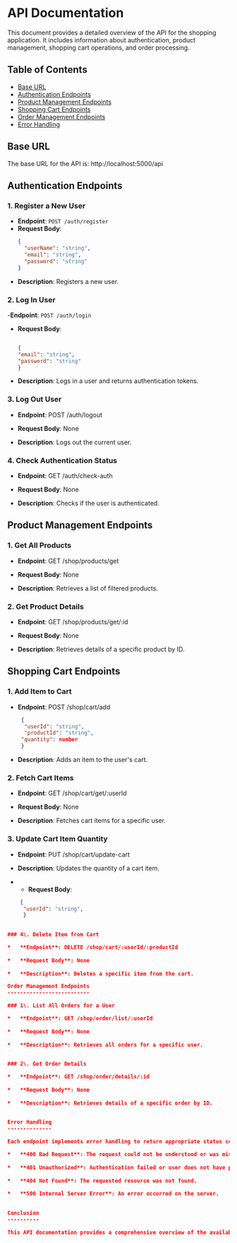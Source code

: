 # API Documentation

This document provides a detailed overview of the API for the shopping application. It includes information about authentication, product management, shopping cart operations, and order processing.

## Table of Contents

- [Base URL](#base-url)
- [Authentication Endpoints](#authentication-endpoints)
- [Product Management Endpoints](#product-management-endpoints)
- [Shopping Cart Endpoints](#shopping-cart-endpoints)
- [Order Management Endpoints](#order-management-endpoints)
- [Error Handling](#error-handling)


## Base URL

The base URL for the API is:
http://localhost:5000/api



## Authentication Endpoints

### 1. Register a New User

- **Endpoint**: `POST /auth/register`
- **Request Body**:
  ```json
  {
    "userName": "string",
    "email": "string",
    "password": "string"
  }

- **Description**: Registers a new user.

### 2. Log In User
-**Endpoint**: `POST /auth/login`
- **Request Body**:
  ```json
  
  {
  "email": "string",
  "password": "string"
  }


- **Description**: Logs in a user and returns authentication tokens.

### 3\. Log Out User

*   **Endpoint**: POST /auth/logout
    
*   **Request Body**: None
    
*   **Description**: Logs out the current user.
    

### 4\. Check Authentication Status

*   **Endpoint**: GET /auth/check-auth
    
*   **Request Body**: None
    
*   **Description**: Checks if the user is authenticated.
    

Product Management Endpoints
----------------------------

### 1\. Get All Products

*   **Endpoint**: GET /shop/products/get
    
*   **Request Body**: None
    
*   **Description**: Retrieves a list of filtered products.
    

### 2\. Get Product Details

*   **Endpoint**: GET /shop/products/get/:id
    
*   **Request Body**: None
    
*   **Description**: Retrieves details of a specific product by ID.
    

Shopping Cart Endpoints
-----------------------

### 1\. Add Item to Cart

*   **Endpoint**: POST /shop/cart/add
     ```json
      {
       "userId": "string",
       "productId": "string",
      "quantity": number
      }

*   **Description**: Adds an item to the user's cart.
    

### 2\. Fetch Cart Items

*   **Endpoint**: GET /shop/cart/get/:userId
    
*   **Request Body**: None
    
*   **Description**: Fetches cart items for a specific user.
    

### 3\. Update Cart Item Quantity

*   **Endpoint**: PUT /shop/cart/update-cart
    
*   **Description**: Updates the quantity of a cart item.
*   - **Request Body**:
  ```json
      {
       "userId": "string",
       }
    

### 4\. Delete Item from Cart

*   **Endpoint**: DELETE /shop/cart/:userId/:productId
    
*   **Request Body**: None
    
*   **Description**: Deletes a specific item from the cart.

Order Management Endpoints
--------------------------

### 1\. List All Orders for a User

*   **Endpoint**: GET /shop/order/list/:userId
    
*   **Request Body**: None
    
*   **Description**: Retrieves all orders for a specific user.
    

### 2\. Get Order Details

*   **Endpoint**: GET /shop/order/details/:id
    
*   **Request Body**: None
    
*   **Description**: Retrieves details of a specific order by ID.
    

Error Handling
--------------

Each endpoint implements error handling to return appropriate status codes and messages for invalid requests. Common status codes include:

*   **400 Bad Request**: The request could not be understood or was missing required parameters.
    
*   **401 Unauthorized**: Authentication failed or user does not have permissions for the desired action.
    
*   **404 Not Found**: The requested resource was not found.
    
*   **500 Internal Server Error**: An error occurred on the server.
    

Conclusion
----------

This API documentation provides a comprehensive overview of the available endpoints, their request formats, and descriptions. Follow the guidelines for error handling, authentication, and input validation to maintain the integrity and security of the application.
    
